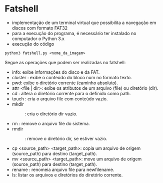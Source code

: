 # Fatshell
- implementação de um terminal virtual que possibilita a navegação em discos com formato FAT32
- para a execução do programa, é necessário ter instalado no computador o Python 3.x
- execução do código
``` shell
python3 fatshell.py <nome_da_imagem>
```
Segue as operações que podem ser realizadas no fatshell:
- info: exibe informações do disco e da FAT.
- cluster <num>: exibe o conteúdo do bloco num no formato texto.
- pwd: exibe o diretório corrente (caminho absoluto).
- attr <file | dir>: exibe os atributos de um arquivo (file) ou diretório (dir).
- cd <path>: altera o diretório corrente para o definido como path.
- touch <file>: cria o arquivo file com conteúdo vazio.
- mkdir <dir>: cria o diretório dir vazio.
- rm <file>: remove o arquivo file do sistema.
- rmdir <dir>: remove o diretório dir, se estiver vazio.
- cp <source_path> <target_path>: copia um arquivo de origem (source_path) para destino (target_path).
- mv <source_path> <target_path>: move um arquivo de origem (source_path) para destino (target_path).
- rename <file> <newfilename> : renomeia arquivo file para newfilename.
- ls: listar os arquivos e diretórios do diretório corrente.